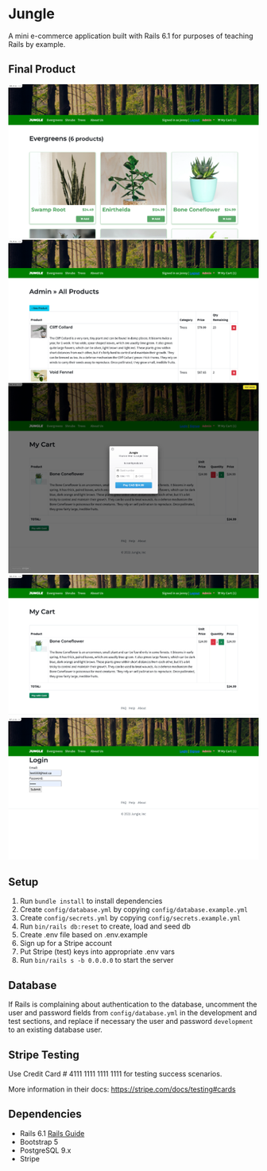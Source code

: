# Jungle

A mini e-commerce application built with Rails 6.1 for purposes of teaching Rails by example.

## Final Product
!["product-page"](https://github.com/wesleyweitianqi/Jungle/blob/master/doc/product-pages.png?raw=true)
!["product-edit"](https://github.com/wesleyweitianqi/Jungle/blob/master/doc/product-edit.png?raw=true)
!["product-payment"](https://github.com/wesleyweitianqi/Jungle/blob/master/doc/payment.png?raw=true)
!["product-cart"](https://github.com/wesleyweitianqi/Jungle/blob/master/doc/My%20cart.png?raw=true)
!["login/signup"](https://github.com/wesleyweitianqi/Jungle/blob/master/doc/login.png?raw=true)

## Setup

1. Run `bundle install` to install dependencies
2. Create `config/database.yml` by copying `config/database.example.yml`
3. Create `config/secrets.yml` by copying `config/secrets.example.yml`
4. Run `bin/rails db:reset` to create, load and seed db
5. Create .env file based on .env.example
6. Sign up for a Stripe account
7. Put Stripe (test) keys into appropriate .env vars
8. Run `bin/rails s -b 0.0.0.0` to start the server

## Database

If Rails is complaining about authentication to the database, uncomment the user and password fields from `config/database.yml` in the development and test sections, and replace if necessary the user and password `development` to an existing database user.

## Stripe Testing

Use Credit Card # 4111 1111 1111 1111 for testing success scenarios.

More information in their docs: <https://stripe.com/docs/testing#cards>

## Dependencies

- Rails 6.1 [Rails Guide](http://guides.rubyonrails.org/v6.1/)
- Bootstrap 5
- PostgreSQL 9.x
- Stripe
